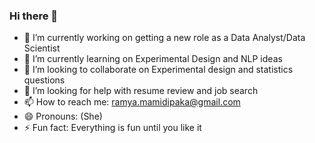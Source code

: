 ### Hi there 👋


- 🔭 I’m currently working on getting a new role as a Data Analyst/Data Scientist
- 🌱 I’m currently learning on Experimental Design and NLP ideas
- 👯 I’m looking to collaborate on Experimental design and statistics questions
- 🤔 I’m looking for help with resume review and job search
- 📫 How to reach me: ramya.mamidipaka@gmail.com
- 😄 Pronouns: (She)
- ⚡ Fun fact: Everything is fun until you like it

